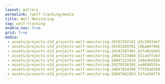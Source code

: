 ```yaml
---
layout: gallery
permalink: /wolf-tracking/media
title: Wolf Monitoring
tag: wolf-tracking
enable_nav: true
grid: true
media: 
 - assets/projects-old_projects-wolf-monitoring-29191592181_d2c3947eb7.jpg
 - assets/projects-old_projects-wolf-monitoring-29191589781_c0ba84f96b.jpg
 - assets/projects-old_projects-wolf-monitoring-29191587401_b1fa0c6d43.jpg
 - assets/projects-old_projects-wolf-monitoring-28647123864_811a47fab3.jpg
 - assets/projects-old_projects-wolf-monitoring-28647121824_318ede6d56.jpg
 - assets/projects-old_projects-wolf-monitoring-29270338205_aa689d555a.jpg
 - assets/projects-old_projects-wolf-monitoring-28647024394_f7f55a8299.jpg
 - assets/projects-old_projects-wolf-monitoring-28647041954_51fa430f74.jpg
---
```


